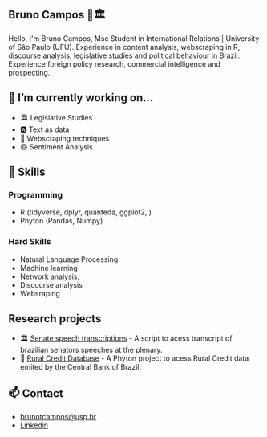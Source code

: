 ## Bruno Campos 👋🏛️

Hello, I'm Bruno Campos, Msc Student in International Relations | University of São Paulo (UFU). Experience in content analysis, webscraping in R, discourse analysis, legislative studies and political behaviour in Brazil. Experience foreign policy research, commercial intelligence and prospecting.

## 🔭 I’m currently working on... 
- 🏛️ Legislative Studies
- 🅰️ Text as data
- 🎲 Webscraping techniques
- 😄 Sentiment Analysis

## 💬 Skills
### Programming
- R (tidyverse, dplyr, quanteda, ggplot2, ) 
- Phyton (Pandas, Numpy)

### Hard Skills
- Natural Language Processing
- Machine learning
- Network analysis,
- Discourse analysis
- Websraping

## Research projects
- 🏛️ [Senate speech transcriptions](https://github.com/BrunoTCampos/transcricao_disc_senado) - A script to acess transcript of brazilian senators speeches at the plenary.
- 🌱 [Rural Credit Database](https://github.com/BrunoTCampos/credito_ruralBC) - A Phyton project to acess Rural Credit data emited by the Central Bank of Brazil. 


## 📫 Contact 
- [brunotcampos@usp.br](brunotcampos@usp.br)
- [Linkedin](https://www.linkedin.com/in/bruno-taddeo-de-lima-campos/)
